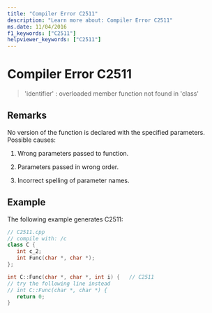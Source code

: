 ```yaml
---
title: "Compiler Error C2511"
description: "Learn more about: Compiler Error C2511"
ms.date: 11/04/2016
f1_keywords: ["C2511"]
helpviewer_keywords: ["C2511"]
---
```

# Compiler Error C2511

> 'identifier' : overloaded member function not found in 'class'

## Remarks

No version of the function is declared with the specified parameters.  Possible causes:

1. Wrong parameters passed to function.

1. Parameters passed in wrong order.

1. Incorrect spelling of parameter names.

## Example

The following example generates C2511:

```cpp
// C2511.cpp
// compile with: /c
class C {
   int c_2;
   int Func(char *, char *);
};

int C::Func(char *, char *, int i) {   // C2511
// try the following line instead
// int C::Func(char *, char *) {
   return 0;
}
```
